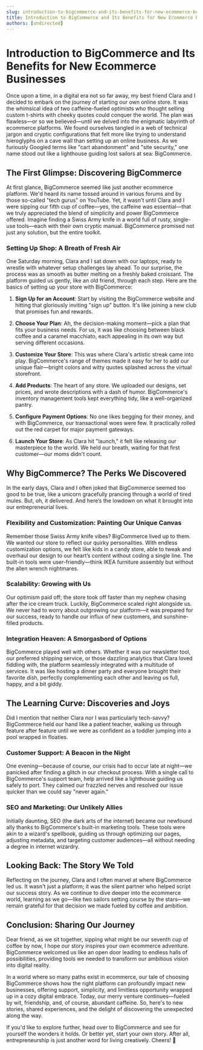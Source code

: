```yaml
---
slug: introduction-to-bigcommerce-and-its-benefits-for-new-ecommerce-businesses
title: Introduction to BigCommerce and Its Benefits for New Ecommerce Businesses
authors: [undirected]
---
```



# Introduction to BigCommerce and Its Benefits for New Ecommerce Businesses

Once upon a time, in a digital era not so far away, my best friend Clara and I decided to embark on the journey of starting our own online store. It was the whimsical idea of two caffeine-fueled optimists who thought selling custom t-shirts with cheeky quotes could conquer the world. The plan was flawless—or so we believed—until we delved into the enigmatic labyrinth of ecommerce platforms. We found ourselves tangled in a web of technical jargon and cryptic configurations that felt more like trying to understand hieroglyphs on a cave wall than setting up an online business. As we furiously Googled terms like "cart abandonment" and "site security," one name stood out like a lighthouse guiding lost sailors at sea: BigCommerce.

## The First Glimpse: Discovering BigCommerce

At first glance, BigCommerce seemed like just another ecommerce platform. We'd heard its name tossed around in various forums and by those so-called "tech gurus" on YouTube. Yet, it wasn't until Clara and I were sipping our fifth cup of coffee—yes, the caffeine was essential—that we truly appreciated the blend of simplicity and power BigCommerce offered. Imagine finding a Swiss Army knife in a world full of rusty, single-use tools—each with their own cryptic manual. BigCommerce promised not just any solution, but the entire toolkit. 

### Setting Up Shop: A Breath of Fresh Air

One Saturday morning, Clara and I sat down with our laptops, ready to wrestle with whatever setup challenges lay ahead. To our surprise, the process was as smooth as butter melting on a freshly baked croissant. The platform guided us gently, like an old friend, through each step. Here are the basics of setting up your store with BigCommerce:

1. **Sign Up for an Account**: Start by visiting the BigCommerce website and hitting that gloriously inviting "sign up" button. It's like joining a new club that promises fun and rewards.

2. **Choose Your Plan**: Ah, the decision-making moment—pick a plan that fits your business needs. For us, it was like choosing between black coffee and a caramel macchiato, each appealing in its own way but serving different occasions.

3. **Customize Your Store**: This was where Clara's artistic streak came into play. BigCommerce's range of themes made it easy for her to add our unique flair—bright colors and witty quotes splashed across the virtual storefront.

4. **Add Products**: The heart of any store. We uploaded our designs, set prices, and wrote descriptions with a dash of humor. BigCommerce's inventory management tools kept everything tidy, like a well-organized pantry.

5. **Configure Payment Options**: No one likes begging for their money, and with BigCommerce, our transactional woes were few. It practically rolled out the red carpet for major payment gateways.

6. **Launch Your Store**: As Clara hit "launch," it felt like releasing our masterpiece to the world. We held our breath, waiting for that first customer—our moms didn't count.

## Why BigCommerce? The Perks We Discovered

In the early days, Clara and I often joked that BigCommerce seemed too good to be true, like a unicorn gracefully prancing through a world of tired mules. But, oh, it delivered. And here’s the lowdown on what it brought into our entrepreneurial lives.

### Flexibility and Customization: Painting Our Unique Canvas

Remember those Swiss Army knife vibes? BigCommerce lived up to them. We wanted our store to reflect our quirky personalities. With endless customization options, we felt like kids in a candy store, able to tweak and overhaul our design to our heart’s content without coding a single line. The built-in tools were user-friendly—think IKEA furniture assembly but without the allen wrench nightmares.

### Scalability: Growing with Us

Our optimism paid off; the store took off faster than my nephew chasing after the ice cream truck. Luckily, BigCommerce scaled right alongside us. We never had to worry about outgrowing our platform—it was prepared for our success, ready to handle our influx of new customers, and sunshine-filled products.

### Integration Heaven: A Smorgasbord of Options

BigCommerce played well with others. Whether it was our newsletter tool, our preferred shipping service, or those dazzling analytics that Clara loved fiddling with, the platform seamlessly integrated with a multitude of services. It was like hosting a dinner party and everyone brought their favorite dish, perfectly complementing each other and leaving us full, happy, and a bit giddy.

## The Learning Curve: Discoveries and Joys

Did I mention that neither Clara nor I was particularly tech-savvy? BigCommerce held our hand like a patient teacher, walking us through feature after feature until we were as confident as a toddler jumping into a pool wrapped in floaties.

### Customer Support: A Beacon in the Night

One evening—because of course, our crisis had to occur late at night—we panicked after finding a glitch in our checkout process. With a single call to BigCommerce's support team, help arrived like a lighthouse guiding us safely to port. They calmed our frazzled nerves and resolved our issue quicker than we could say "never again."

### SEO and Marketing: Our Unlikely Allies

Initially daunting, SEO (the dark arts of the internet) became our newfound ally thanks to BigCommerce's built-in marketing tools. These tools were akin to a wizard's spellbook, guiding us through optimizing our pages, adjusting metadata, and targeting customer audiences—all without needing a degree in internet wizardry.

## Looking Back: The Story We Told

Reflecting on the journey, Clara and I often marvel at where BigCommerce led us. It wasn't just a platform; it was the silent partner who helped script our success story. As we continue to dive deeper into the ecommerce world, learning as we go—like two sailors setting course by the stars—we remain grateful for that decision we made fueled by coffee and ambition.

## Conclusion: Sharing Our Journey

Dear friend, as we sit together, sipping what might be our seventh cup of coffee by now, I hope our story inspires your own ecommerce adventure. BigCommerce welcomed us like an open door leading to endless halls of possibilities, providing tools we needed to transform our ambitious vision into digital reality.

In a world where so many paths exist in ecommerce, our tale of choosing BigCommerce shows how the right platform can profoundly impact new businesses, offering support, simplicity, and limitless opportunity wrapped up in a cozy digital embrace. Today, our merry venture continues—fueled by wit, friendship, and, of course, abundant caffeine. So, here's to new stories, shared experiences, and the delight of discovering the unexpected along the way.

If you'd like to explore further, head over to BigCommerce and see for yourself the wonders it holds. Or better yet, start your own story. After all, entrepreneurship is just another word for living creatively. Cheers! 🍻